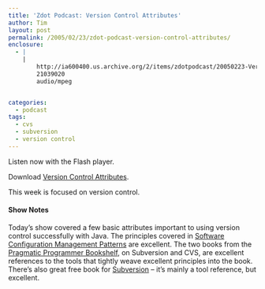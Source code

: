 ```yaml
---
title: 'Zdot Podcast: Version Control Attributes'
author: Tim
layout: post
permalink: /2005/02/23/zdot-podcast-version-control-attributes/
enclosure:
  - |
    |
        http://ia600400.us.archive.org/2/items/zdotpodcast/20050223-VersionControlAttributes.mp3
        21039020
        audio/mpeg


categories:
  - podcast
tags:
  - cvs
  - subversion
  - version control
---
```

Listen now with the Flash player.


Download [Version Control Attributes][1].

This week is focused on version control.

#### Show Notes

Today&#8217;s show covered a few basic attributes important to using version control successfully with Java. The principles covered in [Software Configuration Management Patterns][2] are excellent. The two books from the [Pragmatic Programmer Bookshelf][3], on Subversion and CVS, are excellent references to the tools that tightly weave excellent principles into the book. There&#8217;s also great free book for [Subversion][4] &#8211; it&#8217;s mainly a tool reference, but excellent.

 [1]: http://ia600400.us.archive.org/2/items/zdotpodcast/20050223-VersionControlAttributes.mp3
 [2]: http://amazon.com/o/ASIN/0201741172/timshadelcom-20
 [3]: http://www.pragmaticprogrammer.com/catalog/index.html
 [4]: http://svnbook.org
